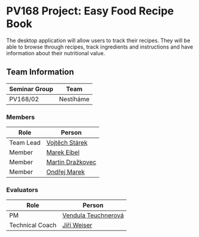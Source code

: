 # PV168 Project: Easy Food Recipe Book

The desktop application will allow users to track their recipes. They will be able to browse through recipes, track ingredients and instructions and have information about their nutritional value.

## Team Information

| Seminar Group | Team |
|-------------- | ---- |
| PV168/02      | Nestíháme    | 

### Members

| Role           | Person               |
|----------------|----------------------|
|Team Lead       | [Vojtěch Stárek](https://is.muni.cz/auth/osoba/536348) | 
|Member          | [Marek Eibel](https://is.muni.cz/auth/osoba/536376) | 
|Member          | [Martin Dražkovec](https://is.muni.cz/auth/osoba/536686) | 
|Member          | [Ondřej Marek](https://is.muni.cz/auth/osoba/536415) | 

### Evaluators

| Role           | Person               |
|----------------|----------------------|
|PM              | [Vendula Teuchnerová](https://is.muni.cz/auth/osoba/445583) |
|Technical Coach | [Jiří Weiser](https://is.muni.cz/auth/osoba/374154) |
